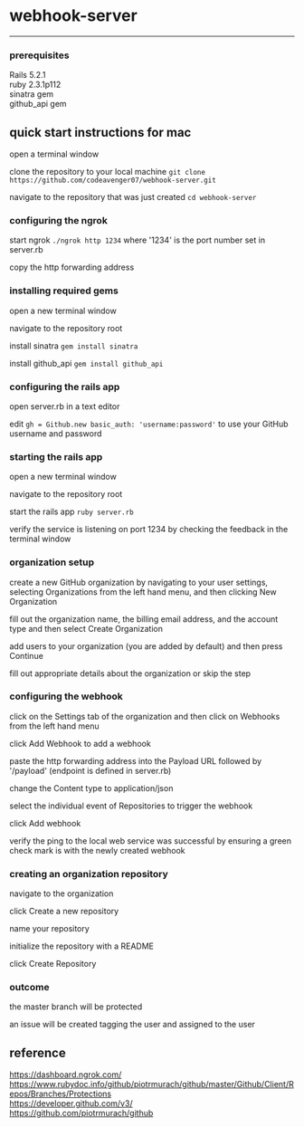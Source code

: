 # webhook-server
<hr>

### prerequisites
Rails 5.2.1<br>
ruby 2.3.1p112<br>
sinatra gem<br>
github_api gem<br>

## quick start instructions for mac

open a terminal window

clone the repository to your local machine `git clone https://github.com/codeavenger07/webhook-server.git`

navigate to the repository that was just created `cd webhook-server`

### configuring the ngrok

start ngrok `./ngrok http 1234` where '1234' is the port number set in server.rb

copy the http forwarding address

### installing required gems

open a new terminal window

navigate to the repository root

install sinatra `gem install sinatra`

install github_api `gem install github_api`

### configuring the rails app

open server.rb in a text editor

edit `gh = Github.new basic_auth: 'username:password'` to use your GitHub username and password

### starting the rails app

open a new terminal window

navigate to the repository root

start the rails app `ruby server.rb`

verify the service is listening on port 1234 by checking the feedback in the terminal window

### organization setup

create a new GitHub organization by navigating to your user settings, selecting Organizations from the left hand menu, and then clicking New Organization

fill out the organization name, the billing email address, and the account type and then select Create Organization

add users to your organization (you are added by default) and then press Continue

fill out appropriate details about the organization or skip the step

### configuring the webhook

click on the Settings tab of the organization and then click on Webhooks from the left hand menu

click Add Webhook to add a webhook

paste the http forwarding address into the Payload URL followed by '/payload' (endpoint is defined in server.rb)

change the Content type to application/json

select the individual event of Repositories to trigger the webhook

click Add webhook

verify the ping to the local web service was successful by ensuring a green check mark is with the newly created webhook

### creating an organization repository

navigate to the organization

click Create a new repository

name your repository

initialize the repository with a README

click Create Repository

### outcome

the master branch will be protected

an issue will be created tagging the user and assigned to the user

## reference
https://dashboard.ngrok.com/<br>
https://www.rubydoc.info/github/piotrmurach/github/master/Github/Client/Repos/Branches/Protections<br>
https://developer.github.com/v3/<br>
https://github.com/piotrmurach/github
